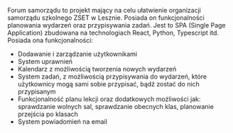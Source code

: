 Forum samorządu to projekt mający na celu ułatwienie organizacji samorządu szkolnego ZSET w Lesznie. Posiada on funkcjonalności planowania wydarzeń oraz przypisywania zadań.
Jest to SPA (Single Page Application) zbudowana na technologiach React, Python, Typescript itd.
Posiada ona funkcjonalności:
- Dodawanie i zarządzanie użytkownikami
- System uprawnień
- Kalendarz z możliwością tworzenia nowych wydarzeń
- System zadań, z możliwością przypisywania do wydarzeń, które użytkownicy mogą sami sobie przypisać, bądź zostać do nich przypisanym
- Funkcjonalność planu lekcji oraz dodatkowych możliwości jak: sprawdzanie wolnych sal, sprawdzanie obecnych klas, planowanie przejścia po klasach
- System powiadomień na email
